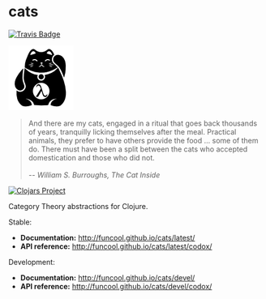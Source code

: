 cats
====

[![Travis Badge](https://img.shields.io/travis/funcool/cats.svg?style=flat)](https://travis-ci.org/funcool/cats "Travis Badge")

![](./logo/logo.png "cats logo")

<blockquote>
And there are my cats, engaged in a ritual that goes back thousands of years, tranquilly licking themselves after the meal. Practical animals, they prefer to have others provide the food ... some of them do. There must have been a split between the cats who accepted domestication and those who did not.
<br/> <br/>
-- <cite>William S. Burroughs, The Cat Inside</cite>
</blockquote>

[![Clojars Project](http://clojars.org/cats/latest-version.svg)](http://clojars.org/cats)

Category Theory abstractions for Clojure.

Stable:

- **Documentation:** http://funcool.github.io/cats/latest/
- **API reference:** http://funcool.github.io/cats/latest/codox/

Development:

- **Documentation:** http://funcool.github.io/cats/devel/
- **API reference:** http://funcool.github.io/cats/devel/codox/
